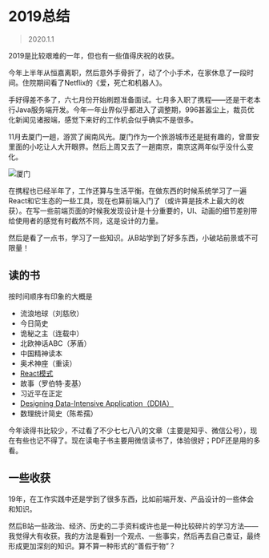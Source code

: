 # 2019总结

> 2020.1.1

2019是比较艰难的一年，但也有一些值得庆祝的收获。

今年上半年从恒嘉离职，然后意外手骨折了，动了个小手术，在家休息了一段时间。住院期间看了Netflix的《爱，死亡和机器人》。

手好得差不多了，六七月份开始刷题准备面试。七月多入职了携程——还是干老本行Java服务端开发。今年一年业界似乎都进入了调整期，996甚嚣尘上，裁员优化新闻见诸报端，感觉下来好的工作机会似乎确实不是很多。

11月去厦门一趟，游赏了闽南风光。厦门作为一个旅游城市还是挺有趣的，曾厝安里面的小吃让人大开眼界。然后上周又去了一趟南京，南京这两年似乎没什么变化。

![厦门](https://wx3.sinaimg.cn/large/e7c6b476gy1g9g7on9s9oj23k01ogqv5.jpg)

在携程也已经半年了，工作还算与生活平衡。在做东西的时候系统学习了一遍React和它生态的一些工具，现在也算前端入门了（或许算是技术上最大的收获）。在写一些前端页面的时候我发现设计是十分重要的，UI、动画的细节差别带给使用者的感觉有时截然不同，这是设计的力量。

然后是看了一点书，学习了一些知识。从B站学到了好多东西，小破站前景或不可限量！

## 读的书

按时间顺序有印象的大概是

- 流浪地球（刘慈欣）
- 今日简史
- 诡秘之主（连载中）
- 北欧神话ABC（茅盾）
- 中国精神读本
- 奥术神座（重读）
- [React模式](https://github.com/SangKa/react-in-patterns-cn)
- 故事（罗伯特·麦基）
- 习近平在正定
- [Designing Data-Intensive Application（DDIA）](https://github.com/Vonng/ddia)
- 数理统计简史（陈希孺）

今年读得书比较少，不过看了不少七七八八的文章（主要是知乎、微信公号），现在有些也记不得了。现在读电子书主要用微信读书了，体验很好；PDF还是用的多看。

## 一些收获

19年，在工作实践中还是学到了很多东西，比如前端开发、产品设计的一些体会和知识。

然后B站一些政治、经济、历史的二手资料或许也是一种比较碎片的学习方法——我觉得大有收获。我的方法是看到一个观点、一些事实，然后再去自己查证，最终形成更加深刻的知识。算不算一种形式的“善假于物”？
